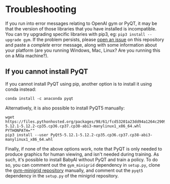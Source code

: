 # Troubleshooting

If you run into error messages relating to OpenAI gym or PyQT, it may be that the version of those libraries that you have installed is incompatible. You can try upgrading specific libraries with pip3, eg: `pip3 install --upgrade gym`. If the problem persists, please [open an issue](https://github.com/mila-iqia/babyai/issues/new) on this repository and paste a *complete* error message, along with some information about your platform (are you running Windows, Mac, Linux? Are you running this on a Mila machine?).

## If you cannot install PyQT

If you cannot install PyQT using pip, another option is to install it using conda instead:

```
conda install -c anaconda pyqt 
```

Alternatively, it is also possible to install PyQT5 manually:

```
wget https://files.pythonhosted.org/packages/98/61/fcd53201a23dd94a1264c29095821fdd55c58b4cd388dc7115e5288866db/PyQt5-5.12.1-5.12.2-cp35.cp36.cp37.cp38-abi3-manylinux1_x86_64.whl
PYTHONPATH=""
pip3 install --user PyQt5-5.12.1-5.12.2-cp35.cp36.cp37.cp38-abi3-manylinux1_x86_64.whl
```

Finally, if none of the above options work, note that PyQT is only needed to produce graphics for human viewing, and isn't needed during training. As such, it's possible to install BabyAI without PyQT and train a policy. To do so, you can comment out the `gym_minigrid` dependency in `setup.py`, clone the [gym-minigrid repository](https://github.com/maximecb/gym-minigrid) manually, and comment out the `pyqt5` dependency in the `setup.py` of the minigrid repository.
